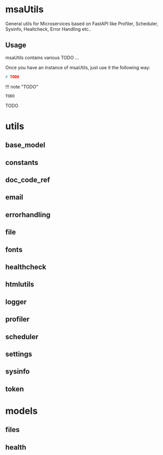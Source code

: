 # msaUtils

General utils for Microservices based on FastAPI like Profiler, Scheduler, Sysinfo, Healtcheck, Error Handling etc..

## Usage

msaUtils contains various TODO ... 


Once you have an instance of msaUtils, just use it the following way:

```python
# TODO
```

!!! note "TODO"

    TODO

TODO
# utils
## base_model
## constants
## doc_code_ref
## email
## errorhandling
## file
## fonts
## healthcheck
## htmlutils
## logger
## profiler
## scheduler
## settings
## sysinfo
## token

# models
## files
## health